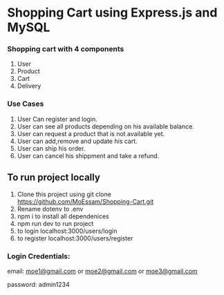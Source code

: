 # Shopping Cart using Express.js and MySQL

### Shopping cart with 4 components

1. User
2. Product
3. Cart
4. Delivery

### Use Cases

1. User Can register and login.
2. User can see all products depending on his available balance.
3. User can request a product that is not available yet.
4. User can add,remove and update his cart.
5. User can ship his order.
6. User can cancel his shippment and take a refund.

## To run project locally

1. Clone this project using git clone https://github.com/MoEssam/Shopping-Cart.git
2. Rename dotenv to .env
3. npm i to install all dependenices
4. npm run dev to run project
5. to login localhost:3000/users/login
6. to register localhost:3000/users/register

### Login Credentials:

email: moe1@gmail.com or moe2@gmail.com or moe3@gmail.com

password: admin1234
